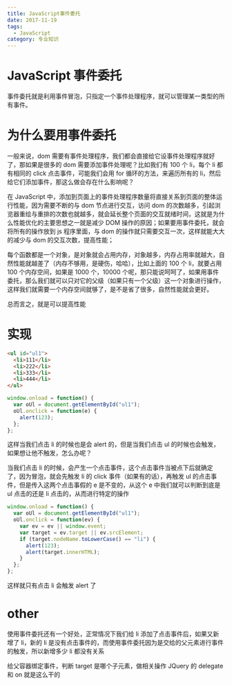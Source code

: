 ```yaml
---
title: JavaScript事件委托
date: 2017-11-19
tags:
  - JavaScript
category: 专业知识
---
```


# JavaScript 事件委托

事件委托就是利用事件冒泡，只指定一个事件处理程序，就可以管理某一类型的所有事件。

# 为什么要用事件委托

一般来说，dom 需要有事件处理程序，我们都会直接给它设事件处理程序就好了，那如果是很多的 dom 需要添加事件处理呢？比如我们有 100 个 li，每个 li 都有相同的 click 点击事件，可能我们会用 for 循环的方法，来遍历所有的 li，然后给它们添加事件，那这么做会存在什么影响呢？

在 JavaScript 中，添加到页面上的事件处理程序数量将直接关系到页面的整体运行性能，因为需要不断的与 dom 节点进行交互，访问 dom 的次数越多，引起浏览器重绘与重排的次数也就越多，就会延长整个页面的交互就绪时间，这就是为什么性能优化的主要思想之一就是减少 DOM 操作的原因；如果要用事件委托，就会将所有的操作放到 js 程序里面，与 dom 的操作就只需要交互一次，这样就能大大的减少与 dom 的交互次数，提高性能；

每个函数都是一个对象，是对象就会占用内存，对象越多，内存占用率就越大，自然性能就越差了（内存不够用，是硬伤，哈哈），比如上面的 100 个 li，就要占用 100 个内存空间，如果是 1000 个，10000 个呢，那只能说呵呵了，如果用事件委托，那么我们就可以只对它的父级（如果只有一个父级）这一个对象进行操作，这样我们就需要一个内存空间就够了，是不是省了很多，自然性能就会更好。

总而言之，就是可以提高性能

# 实现

```html
<ul id="ul1">
  <li>111</li>
  <li>222</li>
  <li>333</li>
  <li>444</li>
</ul>
```

```js
window.onload = function() {
  var oUl = document.getElementById("ul1");
  oUl.onclick = function(e) {
    alert(123);
  };
};
```

这样当我们点击 li 的时候也是会 alert 的，但是当我们点击 ul 的时候也会触发，如果想让他不触发，怎么办呢？

当我们点击 li 的时候，会产生一个点击事件，这个点击事件当被点下后就确定了，因为冒泡，就会先触发 li 的 click 事件（如果有的话），再触发 ul 的点击事件，但是传入这两个点击事假的 e 是不变的，从这个 e 中我们就可以判断到底是 ul 点击的还是 li 点击的，从而进行特定的操作

```js
window.onload = function() {
  var oUl = document.getElementById("ul1");
  oUl.onclick = function(ev) {
    var ev = ev || window.event;
    var target = ev.target || ev.srcElement;
    if (target.nodeName.toLowerCase() == "li") {
      alert(123);
      alert(target.innerHTML);
    }
  };
};
```

这样就只有点击 li 会触发 alert 了

# other

使用事件委托还有一个好处，正常情况下我们给 li 添加了点击事件后，如果又新增了 li，新的 li 是没有点击事件的，而使用事件委托因为是交给的父元素进行事件的触发，所以新增多少 li 都没有关系

给父容器绑定事件，判断 target 是哪个子元素，做相关操作 JQuery 的 delegate 和 on 就是这么干的
